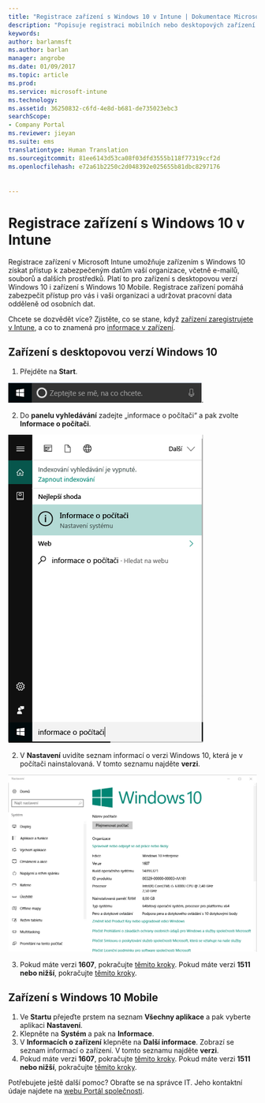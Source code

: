 ```yaml
---
title: "Registrace zařízení s Windows 10 v Intune | Dokumentace Microsoftu"
description: "Popisuje registraci mobilních nebo desktopových zařízení s Windows 10 v Intune."
keywords: 
author: barlanmsft
ms.author: barlan
manager: angrobe
ms.date: 01/09/2017
ms.topic: article
ms.prod: 
ms.service: microsoft-intune
ms.technology: 
ms.assetid: 36250832-c6fd-4e8d-b681-de735023ebc3
searchScope:
- Company Portal
ms.reviewer: jieyan
ms.suite: ems
translationtype: Human Translation
ms.sourcegitcommit: 81ee6143d53ca08f03dfd3555b118f77319ccf2d
ms.openlocfilehash: e72a61b2250c2d048392e025655b81dbc8297176


---
```



# <a name="enroll-your-windows-10-devices-in-intune"></a>Registrace zařízení s Windows 10 v Intune

Registrace zařízení v Microsoft Intune umožňuje zařízením s Windows 10 získat přístup k zabezpečeným datům vaší organizace, včetně e-mailů, souborů a dalších prostředků. Platí to pro zařízení s desktopovou verzí Windows 10 i zařízení s Windows 10 Mobile. Registrace zařízení pomáhá zabezpečit přístup pro vás i vaši organizaci a udržovat pracovní data odděleně od osobních dat.

Chcete se dozvědět více? Zjistěte, co se stane, když [zařízení zaregistrujete v Intune](what-happens-if-you-install-the-company-portal-app-and-enroll-your-device-in-intune-windows.md), a co to znamená pro [informace v zařízení](what-can-your-it-administrator-see-when-you-enroll-your-device-in-intune-windows.md).

## <a name="windows-10-desktop-devices"></a>Zařízení s desktopovou verzí Windows 10
1.  Přejděte na __Start__.

 ![Nabídka Start ve Windows](../media/windows-start-menu.png).

2. Do __panelu vyhledávání__ zadejte „informace o počítači“ a pak zvolte __Informace o počítači__.

 ![nastavení vyhledávání pro informace o počítači](../media/searching_for_about_your_pc.png)

2.  V __Nastavení__ uvidíte seznam informací o verzi Windows 10, která je v počítači nainstalovaná. V tomto seznamu najděte __verzi__.

 ![Windows 10 Desktop – Informace o počítači](../media/settings_about_pc.png)

3.  Pokud máte verzi __1607__, pokračujte [těmito kroky](enroll-your-w10-device-access-work-or-school.md). Pokud máte verzi __1511 nebo nižší__, pokračujte [těmito kroky](enroll-your-w10-device-your-account.md).

## <a name="windows-10-mobile-devices"></a>Zařízení s Windows 10 Mobile

1.  Ve __Startu__ přejeďte prstem na seznam __Všechny aplikace__ a pak vyberte aplikaci __Nastavení__.
2.  Klepněte na __Systém__ a pak na __Informace__.
3.  V __Informacích o zařízení__ klepněte na __Další informace__. Zobrazí se seznam informací o zařízení. V tomto seznamu najděte __verzi__.
4.  Pokud máte verzi __1607__, pokračujte [těmito kroky](enroll-your-w10-device-access-work-or-school.md). Pokud máte verzi __1511 nebo nižší__, pokračujte [těmito kroky](enroll-your-w10-device-your-account.md).

Potřebujete ještě další pomoc? Obraťte se na správce IT. Jeho kontaktní údaje najdete na [webu Portál společnosti](http://portal.manage.microsoft.com).



<!--HONumber=Jan17_HO2-->


